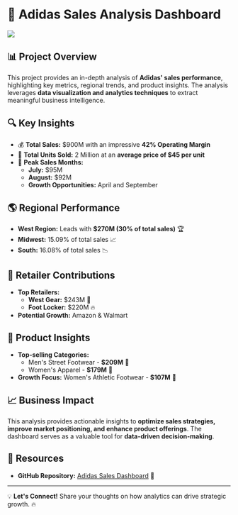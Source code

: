 # 🚀 Adidas Sales Analysis Dashboard
![](https://github.com/dasarijashwanth/Adidas-Sales-Analysis/blob/main/logo.png)

## 📊 Project Overview
This project provides an in-depth analysis of **Adidas' sales performance**, highlighting key metrics, regional trends, and product insights. The analysis leverages **data visualization and analytics techniques** to extract meaningful business intelligence.

## 🔍 Key Insights

- 💰 **Total Sales:** $900M with an impressive **42% Operating Margin**
- 👟 **Total Units Sold:** 2 Million at an **average price of $45 per unit**
- 📅 **Peak Sales Months:**
  - **July:** $95M  
  - **August:** $92M  
  - **Growth Opportunities:** April and September

## 🌎 Regional Performance
- **West Region:** Leads with **$270M (30% of total sales)** 🏆
- **Midwest:** 15.09% of total sales 📈
- **South:** 16.08% of total sales 📉

## 🛒 Retailer Contributions
- **Top Retailers:**
  - **West Gear:** $243M 🏅
  - **Foot Locker:** $220M 🔥
- **Potential Growth:** Amazon & Walmart

## 👕 Product Insights
- **Top-selling Categories:**
  - Men's Street Footwear - **$209M** 🥇
  - Women's Apparel - **$179M** 🥈
- **Growth Focus:** Women's Athletic Footwear - **$107M** 🚀

## 📈 Business Impact
This analysis provides actionable insights to **optimize sales strategies, improve market positioning, and enhance product offerings**. The dashboard serves as a valuable tool for **data-driven decision-making**.

## 🔗 Resources
- **GitHub Repository:** [Adidas Sales Dashboard](https://lnkd.in/eWSfTM4w) 🚀

---
💡 **Let's Connect!** Share your thoughts on how analytics can drive strategic growth. 🔥
